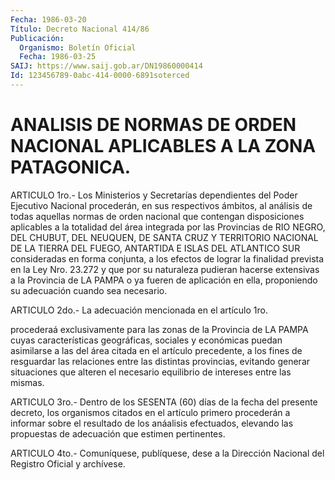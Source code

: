 ```yaml
---
Fecha: 1986-03-20
Título: Decreto Nacional 414/86
Publicación:
  Organismo: Boletín Oficial
  Fecha: 1986-03-25
SAIJ: https://www.saij.gob.ar/DN19860000414
Id: 123456789-0abc-414-0000-6891soterced
---
```

# ANALISIS DE NORMAS DE ORDEN NACIONAL APLICABLES A LA ZONA PATAGONICA.

<a id="1"></a>
ARTICULO  1ro.- Los Ministerios y Secretarías dependientes del Poder Ejecutivo  Nacional  procederán,  en sus respectivos ámbitos, al  análisis  de  todas  aquellas  normas  de  orden  nacional  que contengan  disposiciones  aplicables  a  la  totalidad    del  área integrada  por  las  Provincias  de  RIO  NEGRO,  DEL  CHUBUT,  DEL NEUQUEN,  DE  SANTA  CRUZ  Y  TERRITORIO  NACIONAL DE LA TIERRA DEL FUEGO, ANTARTIDA E ISLAS DEL ATLANTICO SUR  consideradas  en  forma conjunta,  a  los efectos de lograr la finalidad prevista en la Ley Nro. 23.272 y que  por  su naturaleza pudieran hacerse extensivas a la  Provincia de LA PAMPA  o  ya  fueren  de  aplicación  en  ella, proponiendo su adecuación cuando sea necesario.

<a id="2"></a>
ARTICULO  2do.-  La  adecuación mencionada en el artículo 1ro.

procederaá exclusivamente para  las  zonas  de  la  Provincia de LA PAMPA  cuyas  características  geográficas,  sociales  y económicas puedan  asimilarse a las del área citada en el artículo precedente, a los fines  de  resguardar  las  relaciones  entre  las  distintas provincias,  evitando  generar situaciones que alteren el necesario equilibrio de intereses entre las mismas.

<a id="3"></a>
ARTICULO 3ro.- Dentro de los SESENTA (60) días de la fecha del presente  decreto,  los  organismos  citados en el artículo primero procederán  a  informar  sobre  el  resultado    de  los  anáalisis efectuados,  elevando    las propuestas de adecuación  que  estimen pertinentes.

<a id="4"></a>
ARTICULO  4to.-  Comuníquese,  publíquese, dese a la Dirección Nacional del Registro Oficial y archívese.